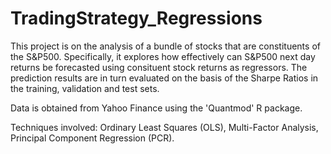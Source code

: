 # TradingStrategy_Regressions
This project is on the analysis of a bundle of stocks that are constituents
of the S&P500. Specifically, it explores how effectively can S&P500 next day returns be forecasted using consituent stock returns as regressors. The prediction results are in turn evaluated on the basis of the Sharpe Ratios in the training, validation and test sets. 

Data is obtained from Yahoo Finance using the 'Quantmod' R package.

Techniques involved: Ordinary Least Squares (OLS), Multi-Factor Analysis, Principal Component Regression (PCR).
